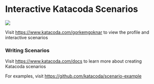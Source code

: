 # Interactive Katacoda Scenarios

[![](http://shields.katacoda.com/katacoda/gorkemgoknar/count.svg)](https://www.katacoda.com/gorkemgoknar "Get your profile on Katacoda.com")

Visit https://www.katacoda.com/gorkemgoknar to view the profile and interactive scenarios

### Writing Scenarios
Visit https://www.katacoda.com/docs to learn more about creating Katacoda scenarios

For examples, visit https://github.com/katacoda/scenario-example
